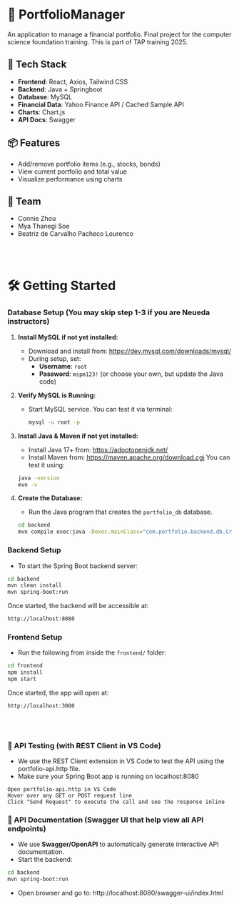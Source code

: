 # 💼 PortfolioManager
An application to manage a financial portfolio. 
Final project for the computer science foundation training.
This is part of TAP training 2025.

## 🚀 Tech Stack

- **Frontend**: React, Axios, Tailwind CSS
- **Backend**: Java + Springboot
- **Database**: MySQL
- **Financial Data**: Yahoo Finance API / Cached Sample API
- **Charts**: Chart.js 
- **API Docs**: Swagger

## 📦 Features

- Add/remove portfolio items (e.g., stocks, bonds)
- View current portfolio and total value
- Visualize performance using charts

## 👥 Team

- Connie Zhou
- Mya Thanegi Soe
- Beatriz de Carvalho Pacheco Lourenco

<br><br>

# 🛠️ Getting Started

### Database Setup (You may skip step 1-3 if you are Neueda instructors)

1. **Install MySQL if not yet installed:**
   - Download and install from: https://dev.mysql.com/downloads/mysql/
   - During setup, set:
     - **Username**: `root`
     - **Password**: `mspm123!` (or choose your own, but update the Java code)

2. **Verify MySQL is Running:**
   - Start MySQL service. You can test it via terminal:
     ```bash
     mysql -u root -p
     ```

3. **Install Java & Maven if not yet installed:**
   - Install Java 17+ from: https://adoptopenjdk.net/
   - Install Maven from: https://maven.apache.org/download.cgi
   You can test it using:
   ```bash
   java -version
   mvn -v
   ```

4. **Create the Database:**
   - Run the Java program that creates the `portfolio_db` database.
    ```bash
    cd backend
    mvn compile exec:java -Dexec.mainClass="com.portfolio.backend.db.CreateDatabase"
    ```

### Backend Setup
   - To start the Spring Boot backend server:
   ```bash
   cd backend
   mvn clean install
   mvn spring-boot:run
   ```
   Once started, the backend will be accessible at:
   ```bash
   http://localhost:8080
   ```

### Frontend Setup
   - Run the following from inside the `frontend/` folder:
   ```bash
   cd frontend
   npm install
   npm start
   ```
   Once started, the app will open at:
   ```bash
   http://localhost:3000
   ```

<br><br>

### 🧪 API Testing (with REST Client in VS Code)
   - We use the REST Client extension in VS Code to test the API using the portfolio-api.http file.
   - Make sure your Spring Boot app is running on localhost:8080
   ```
   Open portfolio-api.http in VS Code
   Hover over any GET or POST request line
   Click "Send Request" to execute the call and see the response inline
   ```

### 📘 API Documentation (Swagger UI that help view all API endpoints)
   - We use **Swagger/OpenAPI** to automatically generate interactive API documentation.
   - Start the backend:
   ```bash
   cd backend
   mvn spring-boot:run
   ```
   - Open browser and go to:
   http://localhost:8080/swagger-ui/index.html


